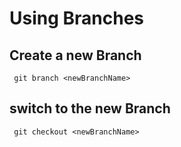 # Using Branches

## Create a new Branch
` git branch <newBranchName>`

## switch to the new Branch
 ` git checkout <newBranchName>`


